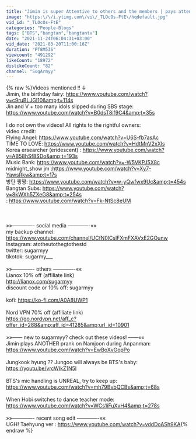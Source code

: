 ```yaml
---
title: "Jimin is super Attentive to others and the members | pays attention to smallest details"
image: "https:\/\/i.ytimg.com\/vi\/_TLOcOs-FtE\/hqdefault.jpg"
vid_id: "_TLOcOs-FtE"
categories: "People-Blogs"
tags: ["BTS","bangtan","bangtantv"]
date: "2021-11-24T06:04:31+03:00"
vid_date: "2021-03-20T11:00:16Z"
duration: "PT8M53S"
viewcount: "491292"
likeCount: "18972"
dislikeCount: "82"
channel: "SugArmyy"
---
```

{% raw %}Videos mentioned !! ↓<br />Jimin, the birthday fairy: <a rel="nofollow" target="blank" href="https://www.youtube.com/watch?v=c9ruBLJGl10&amp;t=114s">https://www.youtube.com/watch?v=c9ruBLJGl10&amp;t=114s</a><br />Jin and V + too many idols slipped during SBS stage: <a rel="nofollow" target="blank" href="https://www.youtube.com/watch?v=B0dsT8if9C4&amp;t=35s">https://www.youtube.com/watch?v=B0dsT8if9C4&amp;t=35s</a><br /><br />I do not own the videos! All rights to the rightful owners:<br />video credit:<br />Flying Angel: <a rel="nofollow" target="blank" href="https://www.youtube.com/watch?v=U6S-fb7asAc">https://www.youtube.com/watch?v=U6S-fb7asAc</a><br />TIME TO LOVE: <a rel="nofollow" target="blank" href="https://www.youtube.com/watch?v=HdtMnV2xXls">https://www.youtube.com/watch?v=HdtMnV2xXls</a><br />Korea ersearcher (eridescent) : <a rel="nofollow" target="blank" href="https://www.youtube.com/watch?v=AB58hSf8SDo&amp;t=193s">https://www.youtube.com/watch?v=AB58hSf8SDo&amp;t=193s</a><br />Music Bank: <a rel="nofollow" target="blank" href="https://www.youtube.com/watch?v=-W5VKPJ5X8c">https://www.youtube.com/watch?v=-W5VKPJ5X8c</a><br />midnight_show jm :<a rel="nofollow" target="blank" href="https://www.youtube.com/watch?v=Xy7-YawsRkw&amp;t=17s">https://www.youtube.com/watch?v=Xy7-YawsRkw&amp;t=17s</a><br />방탄 짱짱: <a rel="nofollow" target="blank" href="https://www.youtube.com/watch?v=w-yQwfwx9Uc&amp;t=454s">https://www.youtube.com/watch?v=w-yQwfwx9Uc&amp;t=454s</a><br />Bangtan Subs: <a rel="nofollow" target="blank" href="https://www.youtube.com/watch?v=8kWXh5ZXeG8&amp;t=254s">https://www.youtube.com/watch?v=8kWXh5ZXeG8&amp;t=254s</a><br />                         : <a rel="nofollow" target="blank" href="https://www.youtube.com/watch?v=Fk-NtSc8eUM">https://www.youtube.com/watch?v=Fk-NtSc8eUM</a><br /><br /><br /><br />»»————-  social media  ————-««<br />my backup channel: <a rel="nofollow" target="blank" href="https://www.youtube.com/channel/UCfN0lCslFXmFXAVxE2GOunw">https://www.youtube.com/channel/UCfN0lCslFXmFXAVxE2GOunw</a><br />Instagram: atotheutothegtothestd<br />twitter: sugarmyy<br />tikotok: sugarmy___<br /><br />»»————- others ————-««<br />Lianox 10% off (affiliate link)<br /><a rel="nofollow" target="blank" href="http://lianox.com/sugarmyy">http://lianox.com/sugarmyy</a><br />discount code or 10% off: sugarmyy<br /><br />kofi: <a rel="nofollow" target="blank" href="https://ko-fi.com/A0A8UWP1">https://ko-fi.com/A0A8UWP1</a><br /> <br />Nord VPN 70% off (affiliate link)<br /><a rel="nofollow" target="blank" href="https://go.nordvpn.net/aff_c?offer_id=288&amp;aff_id=41285&amp;url_id=10901">https://go.nordvpn.net/aff_c?offer_id=288&amp;aff_id=41285&amp;url_id=10901</a><br /><br />»»—— new to sugarmyy? check out these videos! ——««<br />Jimin plays ANOTHER prank on Namjoon during Anpanman:<br /><a rel="nofollow" target="blank" href="https://www.youtube.com/watch?v=EwBoXvGopPo">https://www.youtube.com/watch?v=EwBoXvGopPo</a><br /><br />Jungkook hyung ?? Jungoo will always be BTS's baby:<br /><a rel="nofollow" target="blank" href="https://youtu.be/vrcWIkZ1N5I">https://youtu.be/vrcWIkZ1N5I</a><br /><br />BTS's mic handling is UNREAL, try to keep up:<br /><a rel="nofollow" target="blank" href="https://www.youtube.com/watch?v=mh79BvbQCBs&amp;t=68s">https://www.youtube.com/watch?v=mh79BvbQCBs&amp;t=68s</a><br /><br />When Hobi switches to dance teacher mode:<br /><a rel="nofollow" target="blank" href="https://www.youtube.com/watch?v=WCs1iFuXvH4&amp;t=278s">https://www.youtube.com/watch?v=WCs1iFuXvH4&amp;t=278s</a><br /><br />»»————- recent song edit ————-««<br />UGH! Taehyung ver : <a rel="nofollow" target="blank" href="https://www.youtube.com/watch?v=vddDoASh9KA">https://www.youtube.com/watch?v=vddDoASh9KA</a>{% endraw %}
